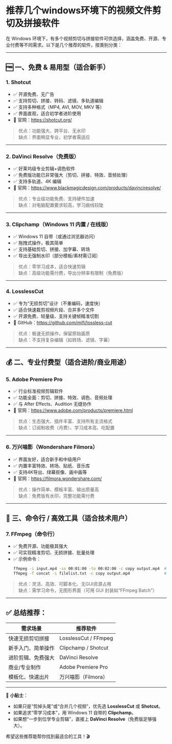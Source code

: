 # 推荐几个windows环境下的视频文件剪切及拼接软件

在 Windows 环境下，有多个视频剪切与拼接软件可供选择，涵盖免费、开源、专业付费等不同需求。以下是几个推荐的软件，按类别分类：

---

## 🆓 一、免费 & 易用型（适合新手）

### 1. **Shotcut**
- ✅ 开源免费、无广告
- ✅ 支持剪切、拼接、转码、滤镜、多轨道编辑
- ✅ 支持多种格式（MP4, AVI, MOV, MKV 等）
- ✅ 界面直观，适合初学者进阶使用
- 🔗 官网：https://shotcut.org/

> 优点：功能强大、跨平台、无水印  
> 缺点：界面稍显专业，初学者需适应

---

### 2. **DaVinci Resolve（免费版）**
- ✅ 好莱坞级专业剪辑+调色软件
- ✅ 免费版功能已非常强大（剪切、拼接、特效、音频处理）
- ✅ 支持多轨道、4K 编辑
- 🔗 官网：https://www.blackmagicdesign.com/products/davinciresolve/

> 优点：专业级功能免费、支持硬件加速  
> 缺点：对电脑配置要求较高，学习曲线较陡

---

### 3. **Clipchamp（Windows 11 内置 / 在线版）**
- ✅ Windows 11 自带（或通过浏览器访问）
- ✅ 拖拽式操作，极其简单
- ✅ 支持基础剪切、拼接、加字幕、转场
- ✅ 导出无强制水印（部分模板/素材需订阅）

> 优点：零学习成本，适合快速剪辑  
> 缺点：高级功能需付费，导出分辨率有限制（免费版）

---

### 4. **LosslessCut**
- ✅ 专为“无损剪切”设计（不重编码，速度快）
- ✅ 适合快速裁剪视频片段、合并多个文件
- ✅ 开源免费、轻量级、支持关键帧精准切割
- 🔗 GitHub：https://github.com/mifi/lossless-cut

> 优点：极速无损操作，保留原始画质  
> 缺点：不支持复杂编辑（如转场、滤镜、字幕）

---

## 💰 二、专业付费型（适合进阶/商业用途）

### 5. **Adobe Premiere Pro**
- ✅ 行业标准视频剪辑软件
- ✅ 功能全面：剪切、拼接、特效、调色、音频处理
- ✅ 与 After Effects、Audition 无缝协作
- 🔗 官网：https://www.adobe.com/products/premiere.html

> 优点：生态强大、插件丰富、支持所有主流格式  
> 缺点：订阅制收费（月费）、学习成本高、吃配置

---

### 6. **万兴喵影（Wondershare Filmora）**
- ✅ 界面友好，适合新手和中级用户
- ✅ 内置丰富特效、转场、贴纸、音乐库
- ✅ 支持4K导出、绿幕抠像、画中画等
- 🔗 官网：https://filmora.wondershare.com/

> 优点：操作简单、模板丰富、输出质量高  
> 缺点：免费版有水印，完整功能需付费

---

## 🧰 三、命令行 / 高效工具（适合技术用户）

### 7. **FFmpeg（命令行）**
- ✅ 免费开源、功能极其强大
- ✅ 可实现精准剪切、无损拼接、批量处理
- ✅ 示例命令：
  ```bash
  ffmpeg -i input.mp4 -ss 00:01:00 -to 00:02:00 -c copy output.mp4  # 无损剪切
  ffmpeg -f concat -i filelist.txt -c copy output.mp4               # 无损拼接
  ```

> 优点：灵活、高效、可脚本化、无GUI资源占用  
> 缺点：需学习命令，无图形界面（可用 GUI 封装如“FFmpeg Batch”）

---

## ✅ 总结推荐：

| 需求场景           | 推荐软件              |
|--------------------|------------------------|
| 快速无损剪切拼接   | LosslessCut / FFmpeg   |
| 新手入门、简单操作 | Clipchamp / Shotcut    |
| 进阶剪辑、免费强大 | DaVinci Resolve        |
| 商业/专业制作      | Adobe Premiere Pro     |
| 模板化、快速出片   | 万兴喵影（Filmora）    |

---

📌 **小贴士**：
- 如果只是“剪掉头尾”或“合并几个视频”，优先选 **LosslessCut** 或 **Shotcut**。
- 如果追求“零学习成本”，用 Windows 11 自带的 **Clipchamp**。
- 如果想“一步到位学专业剪辑”，直接上 **DaVinci Resolve**（免费版足够强大）。

希望这些推荐能帮你找到最适合的工具！🎬

